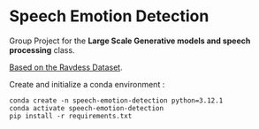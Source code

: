 # Speech Emotion Detection

Group Project for the **Large Scale Generative models and speech processing** class.

[Based on the Ravdess Dataset](https://www.kaggle.com/datasets/uwrfkaggler/ravdess-emotional-speech-audio).

Create and initialize a conda environment :

```
conda create -n speech-emotion-detection python=3.12.1
conda activate speech-emotion-detection
pip install -r requirements.txt
```